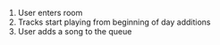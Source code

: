   1. User enters room
2. Tracks start playing from beginning of day additions
3. User adds a song to the queue
